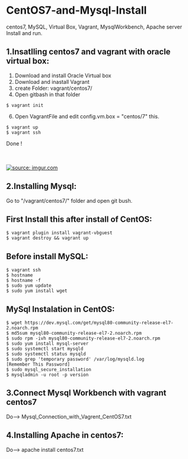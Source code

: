 # CentOS7-and-Mysql-Install
centos7, MySQL, Virtual Box, Vagrant, MysqlWorkbench, Apache server Install and run.

1.Insatlling centos7 and vagrant with oracle virtual box:
--------------------------------------------------------------

1. Download and install Oracle Virtual box
2. Download and inastall Vagrant
3. create Folder: vagrant/centos7/
4. Open gitbash in that folder
```
$ vagrant init
```
6. Open VagrantFile and edit config.vm.box = "centos/7" this.
```
$ vagrant up
$ vagrant ssh
```
Done !

</br> </br>
<a href="https://imgur.com/MSlCAOm"><img src="https://i.imgur.com/MSlCAOm.png" title="source: imgur.com" /></a>

2.Installing Mysql:
---------------------
Go to "/vagrant/centos7/" folder and open git bush.

First Install this after install of CentOS:
---------------------------------------------
```
$ vagrant plugin install vagrant-vbguest
$ vagrant destroy && vagrant up
```
Before install MySQL:
------------------------
```
$ vagrant ssh
$ hostname
$ hostname -f
$ sudo yum update
$ sudo yum install wget
```
MySql Instalation in CentOS:
-----------------------------
```
$ wget https://dev.mysql.com/get/mysql80-community-release-el7-2.noarch.rpm
$ md5sum mysql80-community-release-el7-2.noarch.rpm
$ sudo rpm -ivh mysql80-community-release-el7-2.noarch.rpm
$ sudo yum install mysql-server
$ sudo systemctl start mysqld
$ sudo systemctl status mysqld
$ sudo grep 'temporary password' /var/log/mysqld.log
[Remember This Password]
$ sudo mysql_secure_installation
$ mysqladmin -u root -p version
```
3.Connect Mysql Workbench with vagrant centos7
-----------------------------------------------
Do--> Mysql_Connection_with_Vagrent_CentOS7.txt

4.Installing Apache in centos7:
----------------------------------
Do--> apache install centos7.txt
